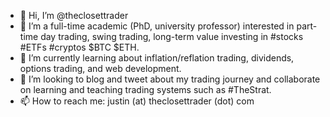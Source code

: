 - 👋 Hi, I’m @theclosettrader
- 👀 I’m a full-time academic (PhD, university professor) interested in part-time day trading, swing trading, long-term value investing in #stocks #ETFs #cryptos $BTC $ETH.
- 🌱 I’m currently learning about inflation/reflation trading, dividends, options trading, and web development.
- 💞️ I’m looking to blog and tweet about my trading journey and collaborate on learning and teaching trading systems such as #TheStrat.
- 📫 How to reach me: justin (at) theclosettrader (dot) com

<!---
theclosettrader/theclosettrader is a ✨ special ✨ repository because its `README.md` (this file) appears on your GitHub profile.
You can click the Preview link to take a look at your changes.
--->
